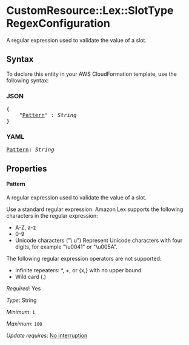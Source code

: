 # CustomResource::Lex::SlotType RegexConfiguration

A regular expression used to validate the value of a slot.

## Syntax

To declare this entity in your AWS CloudFormation template, use the following syntax:

### JSON

<pre>
{
    "<a href="#pattern" title="Pattern">Pattern</a>" : <i>String</i>
}
</pre>

### YAML

<pre>
<a href="#pattern" title="Pattern">Pattern</a>: <i>String</i>
</pre>

## Properties

#### Pattern

A regular expression used to validate the value of a slot.

Use a standard regular expression. Amazon Lex supports the following characters in the regular expression:
+ A-Z, a-z
+ 0-9
+ Unicode characters ("\ u<Unicode>")
Represent Unicode characters with four digits, for example "\u0041" or "\u005A".

The following regular expression operators are not supported:
* Infinite repeaters: *, +, or {x,} with no upper bound.
* Wild card (.)

_Required_: Yes

_Type_: String

_Minimum_: <code>1</code>

_Maximum_: <code>100</code>

_Update requires_: [No interruption](https://docs.aws.amazon.com/AWSCloudFormation/latest/UserGuide/using-cfn-updating-stacks-update-behaviors.html#update-no-interrupt)

